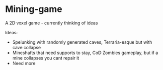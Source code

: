 # Mining-game
A 2D voxel game - currently thinking of ideas

Ideas:
- Spelunking with randomly generated caves, Terraria-esque but with cave collapse
- Mineshafts that need supports to stay, CoD Zombies gameplay, but if a mine collapses you cant repair it
- Need more
